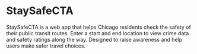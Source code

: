 # StaySafeCTA
StaySafeCTA is a web app that helps Chicago residents check the safety of their public transit routes. Enter a start and end location to view crime data and safety ratings along the way. Designed to raise awareness and help users make safer travel choices.
